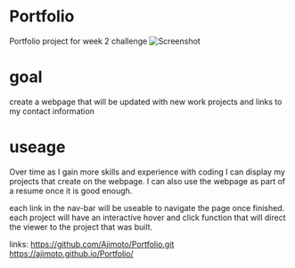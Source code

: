 # Portfolio

Portfolio project for week 2 challenge
![Screenshot](<./assets/Screen%20Shot%202022-08-29%20at%201.04.21%20PM%20(2).png>)

# goal

create a webpage that will be updated with new work projects and links to my contact information

# useage

Over time as I gain more skills and experience with coding I can display my projects that create on the webpage. I can also use the webpage as part of a resume once it is good enough.

each link in the nav-bar will be useable to navigate the page once finished. each project will have an interactive hover and click function that will direct the viewer to the project that was built.

links: https://github.com/Ajimoto/Portfolio.git
https://ajimoto.github.io/Portfolio/
